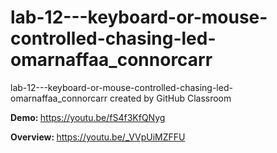 # lab-12---keyboard-or-mouse-controlled-chasing-led-omarnaffaa_connorcarr
lab-12---keyboard-or-mouse-controlled-chasing-led-omarnaffaa_connorcarr created by GitHub Classroom

<b> Demo: </b> https://youtu.be/fS4f3KfQNyg

<b> Overview: </b> https://youtu.be/_VVpUiMZFFU
